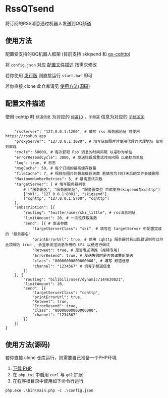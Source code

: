 # RssQTsend
将订阅的RSS消息通过机器人发送到QQ频道

## 使用方法

配置受支持的QQ机器人框架 (目前支持 skiqsend 和 [go-cqhttp](https://github.com/Mrs4s/go-cqhttp/))

将 `config.json` 对应 [配置文件描述](#配置文件描述) 按需求修改

若你使用 [发行版](https://github.com/skilittle/RssQTsend/releases) 则直接运行 `start.bat` 即可

若你直接 clone 此仓库请见 [使用方法(源码)](#使用方法(源码))

## 配置文件描述

使用 cqhttp 时 `频道信息` 为对应的 [`频道ID`](https://github.com/Mrs4s/go-cqhttp/blob/master/docs/guild.md#%E6%94%B6%E5%88%B0%E9%A2%91%E9%81%93%E6%B6%88%E6%81%AF) ，`子频道` 信息为对应的 [`子频道ID`](https://github.com/Mrs4s/go-cqhttp/blob/master/docs/guild.md#%E6%94%B6%E5%88%B0%E9%A2%91%E9%81%93%E6%B6%88%E6%81%AF)

```

	"rssServer": "127.0.0.1:1200", # 填写 rss 服务器地址 可使用 https://rsshub.app
	"proxyServer": "127.0.0.1:1080", # 填写获取图片时使用代理的代理地址 留空则直连
	"cycle": 60000, # 每次获取 Rss 消息的时间间隔 以毫秒为单位
	"errorResendCycle": 3000, # 发送错误后重试时间间隔 以毫秒为单位
	"log": true, # 日志
	"msgCache": 50, # 每个订阅的最高缓存数量
	"fileCache": 7, # 视频与图片的最高缓存天数 若填写为7则7天后的文件会被删除
	"MaximumNumberRetries": 5, # 最高重试次数
	"targetServer": [ # 填写服务器列表
		# ["服务器名", "服务器地址", "服务器类型 目前支持skiqsend与cqhttp"]
		["ski", "127.0.0.1:8081", "skiqsend"]
		["cqhttp", "127.0.0.1:5700", "cqhttp"]
	],
	"subscription": [{
		"routing": "twitter/user/ski_little", # rss消息地址
		"limitAmount": 20, # 一次性获取条数
		"send": [{ # 发送参数
			"targetServerClass": "ski", # 填写在 targetServer 中配置完成的 "服务器名"
			"printErrorUrl": true, # 使用 cqhttp 服务器时若出现错误则可以将此项调为 true , 会显示发送消息所用的 URL 以便进行调试
			"Retweet": true, # 是否发送转推 (推特专用)
			"ErrorResend": true, # 发送失败时是否尝试重新发送
			"class": "00000000000000000", # 填写 频道信息
			"channel": "1234567" # 填写子频道信息
		}]
	}, {
		"routing": "bilibili/user/dynamic/144630821",
		"limitAmount": 20,
		"send": [{
			"targetServerClass": "cqhttp",
			"printErrorUrl": true,
			"Retweet": true,
			"ErrorResend": true,
			"class": "00000000000000000",
			"channel": "1234567"
		}]
	}]
}
```

## 使用方法(源码)

若你直接 clone 仓库运行，则需要自己准备一个PHP环境

1. [下载 PHP](https://www.php.net/downloads.php)
2. 在 `php.ini` 中启用 `curl` 与 `gd2` 扩展
3. 在程序根目录中使用如下命令行运行

```php.exe .\bin\main.php -c .\config.json```
